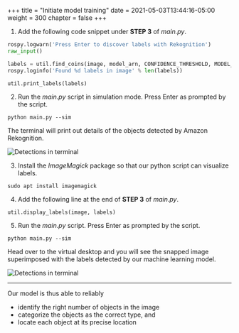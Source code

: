 +++
title = "Initiate model training"
date = 2021-05-03T13:44:16-05:00
weight = 300
chapter = false
+++

1. Add the following code snippet under **STEP 3** of _main.py_.

```python
rospy.logwarn('Press Enter to discover labels with Rekognition')
raw_input()

labels = util.find_coins(image, model_arn, CONFIDENCE_THRESHOLD, MODEL_ACCESS_PROFILE)
rospy.loginfo('Found %d labels in image' % len(labels))

util.print_labels(labels)
```

2. Run the _main.py_ script in simulation mode. Press Enter as prompted by the script.

```
python main.py --sim
```

The terminal will print out details of the objects detected by Amazon Rekognition.

![Detections in terminal](/detections-term.png?classes=border)

3. Install the _ImageMagick_ package so that our python script can visualize labels.

```
sudo apt install imagemagick
```

4. Add the following line at the end of **STEP 3** of _main.py_.

```
util.display_labels(image, labels)
```

5. Run the _main.py_ script. Press Enter as prompted by the script.

```
python main.py --sim
```

Head over to the virtual desktop and you will see the snapped image superimposed with the labels detected by our machine learning model.

![Detections in terminal](/detections-vis.png?classes=border)

---

Our model is thus able to reliably

- identify the right number of objects in the image
- categorize the objects as the correct type, and
- locate each object at its precise location
